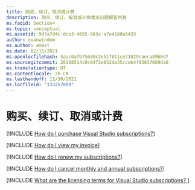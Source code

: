 ```yaml
---
title: 购买、续订、取消或计费
description: 购买、续订、取消或计费常见问题解答列表
ms.faqid: Section4
ms.topic: conceptual
ms.assetid: 9d7a7d4c-dce3-4655-983c-a7e4180a5433
author: evanwindom
ms.author: amast
ms.date: 02/15/2021
ms.openlocfilehash: 5aac0afb75680c2e51f011ce71029caeca89b0d7
ms.sourcegitcommit: 28168514c0c9472e852de35cceb4f95837669da6
ms.translationtype: HT
ms.contentlocale: zh-CN
ms.lasthandoff: 11/30/2021
ms.locfileid: "133257899"
---
```

# <a name="purchasing-renewing-canceling-or-billing"></a>购买、续订、取消或计费 

[!INCLUDE [How do I purchase Visual Studio subscriptions?](includes/how-to-purchase.md)] 

[!INCLUDE [How do I view my invoice](includes/how-to-view-invoice.md)]

[!INCLUDE [How do I renew my subscriptions?](includes/how-to-renew-subscriptions.md)]

[!INCLUDE [How do I cancel monthly and annual subscriptions?](includes/cancel-cloud-subs.md)]

[!INCLUDE [What are the licensing terms for Visual Studio subscriptions? ](includes/licensing-terms.md)]
